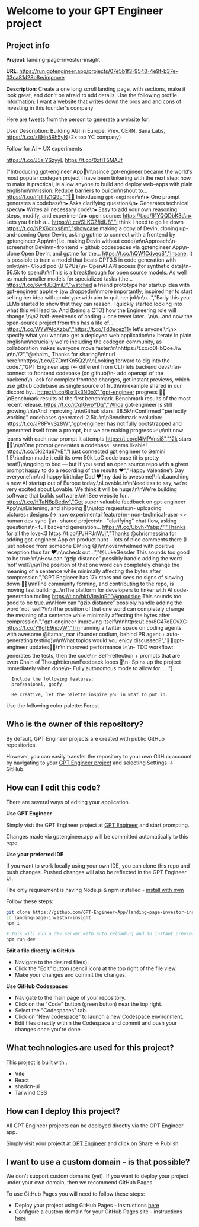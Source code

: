 # Welcome to your GPT Engineer project

## Project info

**Project**: landing-page-investor-insight 

**URL**: https://run.gptengineer.app/projects/07e5b1f3-9540-4e9f-b37e-03ca81d28b8e/improve

**Description**: 
      Create a one long scroll landing page, with sections, make it look great, and don't be afraid to add details.
      Use the following profile information:
      I want a website that writes down the pros and and cons of investing in this founder's company

Here are tweets from the person to generate a website for:

User Description: Building AGI in Europe. Prev. CERN, Sana Labs, https://t.co/zBHp5Rh5yN (2x top YC company)

Follow for AI + UX experiments

https://t.co/J5aiYSzyyL
https://t.co/0xfIT5MAJf

["Introducing gpt-engineer App👶\n\nsince gpt-engineer became the world's most popular  codegen project I have been tinkering with the next step: how to make it practical, ie allow anyone to build and deploy web–apps with plain english\n\nMission: Reduce barriers to build\n\nshout to… https://t.co/r1jTTZ1Q9c","👶🤖 Introducing  `gpt-engineer`\n\n▸ One prompt generates a codebase\n▸ Asks clarifying questions\n▸ Generates technical spec\n▸ Writes all necessary code\n▸ Easy to add your own reasoning steps, modify, and experiment\n▸ open source: https://t.co/61YQQDbK3c\n▸ Lets you finish a… https://t.co/SLKGZfjdU8","i think I need to go lie down https://t.co/NPX6cqxs8m","showcase making a copy of Devin, cloning up-and-coming Open Devin, asking gptme to connect with a frontend by gptengineer App\n\n(i.e. making Devin without code)\n\nApproach:\n- screenshot Devin\n- frontend + github codespaces via gptengineer App\n- clone Open Devin, and gptme for the… https://t.co/hQW1CdveqS","Insane. It is possible to train a model that beats GPT3.5 in code generation with only:\n\n- Cloud pod (8 GPUs)\n- OpenAI API access (for synthetic data)\n- $6.5k to spend\n\nThis is a breakthrough for open source models. As well as much smaller models for specialized tasks (the… https://t.co/6wrtJEQmiD","watched a friend prototype her startup idea with gpt-engineer app\n-&gt; jaw dropped\n\nmore importantly, inspired her to start selling her idea with prototype with aim to quit her job\n\n...","Early this year LLMs started to show that they can reason. I quickly started looking into what this will lead to. And (being a CTO) how the Engineering role will change.\n\n2 half-weekends of coding + one tweet later...\n\n...and now the open-source project from this has a life of… https://t.co/WYWAIoXzbu","https://t.co/Td0ecez11y let's anyone:\n\n&gt; specify what you want\n&gt; get a deployed web application\n&gt; iterate in plain english\n\ncrucially we're including the codegen community, as collaboration makes everyone move faster:\n\nhttps://t.co/o0HbQoeJiw \n\n//2","@ehalm_ Thanks for sharing!\n\nurl here:\nhttps://t.co/Z7DmfKn5Q2\n\nLooking forward to dig into the code.","GPT Engineer app (&lt;- different from CLI) lets backend devs\n\n- connect to frontend codebase (on github)\n- add openapi of the backend\n- ask for complex frontned changes, get instant previews, which use github codebase as single source of truth\n\nexample shared in our discord by… https://t.co/9sr3k3N0oX","gpt-engineer progress 🤖👶\nBenchmark results of the first benchmark. Benchmark results of the most recent release. https://t.co/iCqIGwpYDq","Whoa gpt-engineer is still growing.\n\nAnd improving.\n\nGithub stars: 38.5k\nConfirmed \"perfectly working\" codebases generated: 2.5k+\n\nBenchmark evolution: https://t.co/JP8FVvSz8W","gpt-engineer has not fully bootstrapped and generated itself from a prompt, but we are making progress 📈\n\nIt now learns with each new prompt it attempts https://t.co/cl4MPVnsj8","12k stars 🤯🚀\n\n'One prompt generates a codebase' seems likable! https://t.co/5ki24a97vE","I just connected gpt engineer to Gemini 1.5\n\nthen made it edit its own 50k LoC code base (it is pretty neat!)\n\ngoing to bed — but if you send an open source repo with a given prompt happy to do a recording of the results ❤️","Happy Valentine’s Day everyone!\nAnd happy birthday Dad ❤️(my dad is awesome)\n\nLaunching a new AI startup out of Europe today.\nLovable.\n\nNeedless to say, we’re very excited about Lovable. We think it will be huge:\n\nWe’re building software that builds software.\n\nSee website for… https://t.co/HTaN8pBedw","Got super valuable feedback on gpt-engineer App\n\nListening, and shipping 🚢\n\ntop requests:\n- uploading pictures+designs (-&gt; now experimental feature)\n- non-technical-user &lt;&gt; human dev sync 🎉\n- shared projects\n- \"clarifying\" chat flow, asking questions\n- full backend generation… https://t.co/Ubvh7Yabp7","Thanks for all the love&lt;3 https://t.co/jPJHPJnWJj","Thanks @chrismessina for adding gpt-engineer App on product hunt – lots of nice comments there (I just noticed from someone DM:ing 😅)\n\noverwhelmed with positive reception thus far ❤\n\ncheck out...","@LukeGessler This sounds too good to be true.\n\nHow can “gzip distance” possibly handle adding the word ‘not’ well?\n\nThe position of that one word can completely change the meaning of a sentence while minimally affecting the bytes after compression.","GPT Engineer has 17k stars and sees no signs of slowing down 🤯🤖\n\nThe community forming, and contributing to the repo, is moving fast building...\nThe platform for developers to tinker with AI code-generation tooling https://t.co/hkfVIqvIqR","@goodside This sounds too good to be true.\n\nHow can “gzip distance” possibly handle adding the word ‘not’ well?\n\nThe position of that one word can completely change the meaning of a sentence while minimally affecting the bytes after compression.","gpt-engineer improving itself\n\nhttps://t.co/8G47dECvXC https://t.co/Y9gfE9npyW","I’m running a twitter space on coding agents with awesome @itamar_mar (founder codium, behind PR agent + auto-generating testing)\n\nWhat topics would you enjoy discussed?","🤖👶gpt-engineer updates👶🤖\n\nImproved performance 📈\n- TDD workflow: generates the tests, then the code\n- Self-reflection + prompts that are even Chain of Thought:ier\n\nFeedback loops 💨\n- Spins up the project immediately when done\n- Fully autonomous mode to allow for...…"]
      
      Include the following features:
      professional, goofy

      Be creative, let the palette inspire you in what to put in.
    
Use the following color palette: Forest 

## Who is the owner of this repository?
By default, GPT Engineer projects are created with public GitHub repositories.

However, you can easily transfer the repository to your own GitHub account by navigating to your [GPT Engineer project](https://run.gptengineer.app/projects/07e5b1f3-9540-4e9f-b37e-03ca81d28b8e/improve) and selecting Settings -> GitHub. 

## How can I edit this code?
There are several ways of editing your application.

**Use GPT Engineer**

Simply visit the GPT Engineer project at [GPT Engineer](https://run.gptengineer.app/projects/07e5b1f3-9540-4e9f-b37e-03ca81d28b8e/improve) and start prompting.

Changes made via gptengineer.app will be committed automatically to this repo.

**Use your preferred IDE**

If you want to work locally using your own IDE, you can clone this repo and push changes. Pushed changes will also be reflected in the GPT Engineer UI.

The only requirement is having Node.js & npm installed - [install with nvm](https://github.com/nvm-sh/nvm#installing-and-updating)

Follow these steps: 

```sh
git clone https://github.com/GPT-Engineer-App/landing-page-investor-insight.git
cd landing-page-investor-insight
npm i

# This will run a dev server with auto reloading and an instant preview.
npm run dev
```

**Edit a file directly in GitHub**

- Navigate to the desired file(s).
- Click the "Edit" button (pencil icon) at the top right of the file view.
- Make your changes and commit the changes.

**Use GitHub Codespaces**

- Navigate to the main page of your repository.
- Click on the "Code" button (green button) near the top right.
- Select the "Codespaces" tab.
- Click on "New codespace" to launch a new Codespace environment.
- Edit files directly within the Codespace and commit and push your changes once you're done.

## What technologies are used for this project?

This project is built with .

- Vite
- React
- shadcn-ui
- Tailwind CSS

## How can I deploy this project?

All GPT Engineer projects can be deployed directly via the GPT Engineer app. 

Simply visit your project at [GPT Engineer](https://run.gptengineer.app/projects/07e5b1f3-9540-4e9f-b37e-03ca81d28b8e/improve) and click on Share -> Publish.

## I want to use a custom domain - is that possible?

We don't support custom domains (yet). If you want to deploy your project under your own domain, then we recommend GitHub Pages.

To use GitHub Pages you will need to follow these steps: 
- Deploy your project using GitHub Pages - instructions [here](https://docs.github.com/en/pages/getting-started-with-github-pages/creating-a-github-pages-site#creating-your-site)
- Configure a custom domain for your GitHub Pages site - instructions [here](https://docs.github.com/en/pages/configuring-a-custom-domain-for-your-github-pages-site)